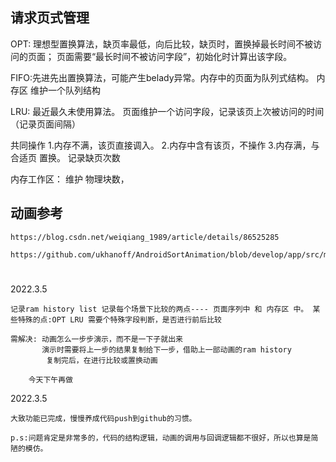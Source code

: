 ## 请求页式管理

OPT: 理想型置换算法，缺页率最低，向后比较，缺页时，置换掉最长时间不被访问的页面； 页面需要“最长时间不被访问字段”，初始化时计算出该字段。

FIFO:先进先出置换算法，可能产生belady异常。内存中的页面为队列式结构。 内存区 维护一个队列结构

LRU: 最近最久未使用算法。 页面维护一个访问字段，记录该页上次被访问的时间（记录页面间隔）

共同操作 1.内存不满，该页直接调入。 2.内存中含有该页，不操作 3.内存满，与 合适页 置换。 记录缺页次数

内存工作区： 维护 物理块数，

## 动画参考

    https://blog.csdn.net/weiqiang_1989/article/details/86525285 

    https://github.com/ukhanoff/AndroidSortAnimation/blob/develop/app/src/main/java/com/ukhanoff/bubblesort/fragments/SortingFragment.java

#

2022.3.5

    记录ram history list 记录每个场景下比较的两点---- 页面序列中 和 内存区 中。 某些特殊的点:OPT LRU 需要个特殊字段判断，是否进行前后比较

    需解决: 动画怎么一步步演示，而不是一下子就出来
           演示时需要将上一步的结果复制给下一步，借助上一部动画的ram history
            复制完后，在进行比较或置换动画

        今天下午再做

            

2022.3.5

    大致功能已完成，慢慢养成代码push到github的习惯。
    
    p.s:问题肯定是非常多的，代码的结构逻辑，动画的调用与回调逻辑都不很好，所以也算是简陋的模仿。